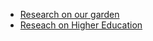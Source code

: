 
- [Research on our garden](https://halkypi.github.io/aspiral-gardens/notes/research.md)
- [Reseach on Higher Education](https://halkypi.github.io/aspiral-gardens/notes/harry-education-notes.md)

